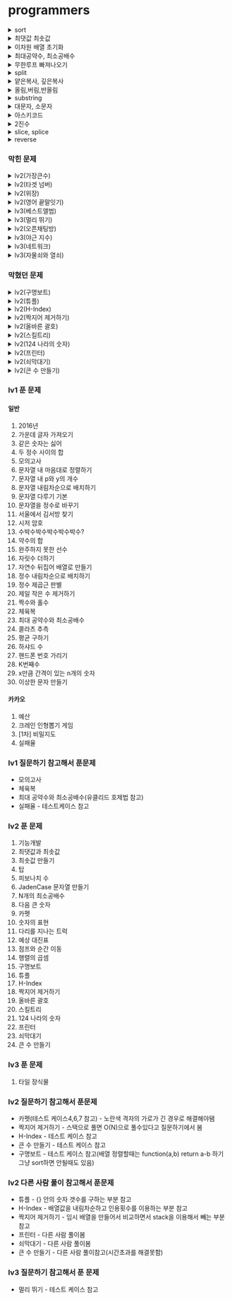 # programmers

<details>
<summary>sort</summary>
<div markdown="1">

``` javascript
arr = [1, 3, 7, 5, 21, 13, 44]

1. 오름차순
arr.sort(function (a,b){ return a-b; }) // [ 1, 3, 5, 7, 13, 21, 44 ]

2. 내림차순
arr.sort(function (a,b){ return b-a; }) // [ 44, 21, 13, 7, 5, 3, 1 ]

3. 문자열 길이순
var arr1 = ['orange', 'apple', 'banananananas', 'unwatch', 'star', 'a']

arr1.sort(function lengthSort(a, b) {
  return a.length - b.length;
})

console.log(arr1) // [ 'a', 'star', 'apple', 'orange', 'unwatch', 'banananananas' ]

4. a의 위치에 따라 정렬
var arr2 = ['orange', 'apple', 'unwatch', 'star', 'a','nnnnnnna']

arr2.sort(function positionSort(a, b) {
  return a.indexOf("a") - b.indexOf('a')
})
console.log(arr2) // [ 'apple', 'a', 'orange', 'star', 'unwatch', 'nnnnnnna' ]

5. 객체 속성의 개수에 따라 정렬
var obj = [
  {prop1:1, prop2:2,},
  {prop1:1, prop2:2, prop3:3, prop4:4, prop5:5, },
  {prop:1, }
]

obj.sort(function keyLengthSort(a, b) {
  return Object.keys(a).length - Object.keys(b).length;
})
console.log(obj)
// [
//   { prop: 1 },
//   { prop1: 1, prop2: 2 },
//   { prop1: 1, prop2: 2, prop3: 3, prop4: 4, prop5: 5 }
// ]
```

</div>
</details>

<details>
<summary>최댓값 최솟값</summary>
<div markdown="1">

``` javascript
var arr = [1, 2, 3]
var max = 0;
var min = 0;

- Number
max = Math.max(1, 2, 3) // 3
min = Math.min(1, 2, 3) // 1

- Array
max = Math.max.apply(null, arr) // 3
min = Math.min.apply(null, arr) // 1
```

</div>
</details>

<details>
<summary>이차원 배열 초기화</summary>
<div markdown="1">

``` javascript
arr = [1,2,3]
col = []

for(var i=0; i<arr.length; i++) {
  col.push([i])
}

console.log(col) // [[0],[1],[2]]
```

</div>
</details>

<details>
<summary>최대공약수, 최소공배수</summary>

<div markdown="1">

- 유클리드 호제법
  - 최대공약수 -> 큰수%작은수 == 0 일때까지 재귀 호출(0일 경우 작은수가 최대 공약)
  - 최소공배수 -> (큰수*작은수)/최대공약수

```
예시) 34, 52

최대 공약수
52%32 = 20
32%20 = 12
20%12 = 8
12%8 = 4
8%4 = 0       >> 4 최대 공약수

최소 공배수
(52*32)/최대 공약수

```
</div>
</details>

<details>
<summary>무한루프 빠져나오기</summary>
<div markdown="1">

``` javascript
var count = 0;
while(true) {
  count++
  if(count == 10) {
    return false
  }

  ... 소스

}
```

</div>
</details>

<details>
<summary>split</summary>
<div markdown="1">

``` javascript
// 문자열을 특정 기준에 맞게 배열로 바꿔주는 함수

var a = "helloWorld"
var b = "h e l l o W o r l d"
var c = "h-e-l-l-o-W-o-r-l-d"

var aa = a.split("")
var bb = b.split(" ")
var cc = c.split("-")

console.log(aa) // 	[ 'h', 'e', 'l', 'l', 'o', 'W', 'o', 'r', 'l', 'd' ]
console.log(bb) // 	[ 'h', 'e', 'l', 'l', 'o', 'W', 'o', 'r', 'l', 'd' ]
console.log(cc) // 	[ 'h', 'e', 'l', 'l', 'o', 'W', 'o', 'r', 'l', 'd' ]

```

</div>
</details>

<details>
<summary>얕은복사, 깊은복사</summary>
<div markdown="1">

``` javascript
// 얕은 복사 -> 기존 배열에 영향을 끼침
// 깊은 복사 -> 기존 배열에 영향을 안끼침
var a = [12, 2, 34, 4] // 기존 배열
var b = a // 얕은 복사
var c = Array.from(a) // 깊은 복사

a.reverse() // 기존 배열 변경
c.push(123123) // 깊은 복사한 배열 변경

console.log(a) // 기존 배열
console.log(b) // 얕은 복사
console.log(c) // 깊은 복사
```

</div>
</details>

</div>
</details>

<details>
<summary>올림,버림,반올림</summary>
<div markdown="1">

``` javascript
1.올림
Math.ceil(변수)

2.버림
Math.floor(변수)

3.반올림
Math.round(변수)

4.소숫점길이 만큼 반올림
변수.toString(소숫점길이)

var num = 99.555
console.log(Math.ceil(num)) // 100
console.log(Math.floor(num)) // 99
console.log(Math.round(num)) // 100
console.log(num.toFixed(2)) // 99.56


```

</div>
</details>

<details>
<summary>substring</summary>
<div markdown="1">

```javascript

var str = '123456789';

// --------------------------------- substring ---------------------------------
// string.substring(start, end) - start인덱스 부터 end인덱스-1 까지 출력함
// string.substring(start) - start부터 마지막 인덱스 까지

console.log(str.substring(1,4)) // 234
console.log(str.substring(0)) // 123456789
console.log(str) // 123456789

// --------------------------------- substr ---------------------------------
// string.substr(start, end) - start인덱스 부터 end인덱스-1 까지 출력함
// string.substr(start) - start부터 마지막 인덱스 까지
console.log(str.substr(0,4)) // 1234
console.log(str.substr(5)) // 6789
console.log(str) // 123456789


```

</div>
</details>

<details>
<summary>대문자, 소문자</summary>
<div markdown="1">

```

```

</div>
</details>

<details>
<summary>아스키코드</summary>
<div markdown="1">

``` javascript
// 아스키 코드표
// https://m.blog.naver.com/PostView.nhn?blogId=diceworld&logNo=220175224345&proxyReferer=https:%2F%2Fwww.google.com%2F
  1. 자바스크립트 charCodeAt 사용방법 (문자열을 아스키 코드로 변환)
  "문자열".charCodeAt([문자열 자릿수]);

  2. 자바스크립트 fromCharCode 사용방법 (아스키코드를 문자열로 변환)
  "문자열".fromCharCode([아스키코드값]);



  var str = '123456789';
  // --------------------------------- 문자열을 아스키 코드로 변환 ---------------------------------
  console.log(str.charCodeAt([0])) // 49
  console.log(str.charCodeAt([8])) // 57
  console.log(str.charCodeAt([9])) // NaN

  // --------------------------------- 아스키코드를 문자열로 변환 ---------------------------------
  console.log(String.fromCharCode(89)) // Y
  console.log(String.fromCharCode(65, 83, 67, 73, 73)) // ASCII





```

</div>
</details>

<details>
<summary>2진수</summary>
<div markdown="1">

```

```

</div>
</details>

<details>
<summary>slice, splice</summary>
<div markdown="1">

```

```

</div>
</details>

<details>
<summary>reverse</summary>
<div markdown="1">

```javascript
// 배열.reverse() => (O)
// 문자열.reverse() => (X)
// 숫자.reverse() => (X)
var a = 'hello'
var b = [1, 2, 3, 4, 5]
var c = 12345

console.log(a.reverse()) // TypeError: a.reverse is not a function
console.log(b.reverse()) // [ 5, 4, 3, 2, 1 ]
console.log(c) // TypeError: c.reverse is not a function
```

</div>
</details>

### 막힌 문제


<details>
<summary>lv2(가장큰수)</summary>
<div markdown="1">

``` javascript
막힌 부분numbers에 있는 값을cal 변수에 2차원 배열로 넣었는데 그이후에 막힘
ex)
<!-- numbers = [12, 24, 33, 1, 51]
cal = [[1, 2], [2, 4], [3, 3], [1], [5, 1]]
이 상태에서 cal[i][0]이 큰 수를 가장 우선으로 answer변수에 넣고
만약 cal[i][0]와 cal[i+1][0]이 같은경우에는
반복문을 통해 큰수를 찾으려고 하는데 머리가 막힘 -->

function solution(numbers) {
    var answer = '';
    var cal = []
    var a = numbers.sort().reverse().join(" ")
    var num = 0
    for(var i=0; i<numbers.length; i++) {
        cal.push([])
        for(var j=num; j<a.length; j++) {
            if(a[j] !== " ") {
                cal[i].push(a[j])
                num++
            } else {
                num++
                break;
            }
        }
    }

    console.log(a)
    console.log(cal)
    var count = 0;
    while(cal.length>0) {
        count++
        if(count == 10) {
            break;
        }
        for(var i=0; i<cal.length; i++) {
            if(i < cal.length-1 &&cal[i][0] > cal[i+1][0]) {
                answer += cal[i]
                cal.shift()
                break;
            } else {
                answer += cal[i+1]
                break;
            }
        }
    }
    console.log(answer)

    return answer;
}

// 2차 시도
function solution(numbers) {
    var answer = '';
    var a = numbers.join(",")
    var cal = []

    for(var i=0; i<numbers.length; i++) {
        cal.push([])
        for(var j=0; j<a.length; j++) {
            if(a[j]*1 >=0 ) {
                cal[i].push(a[j])
            } else {
                a = a.substr(j+1)
                break;
            }
        }
    }
    cal.sort().reverse()

    for(var i=0; i<cal.length-1; i++) {
        for(var j=0; j<cal[i].length-1; j++) {
            if(cal[i][j] == cal[i+1][j] && cal[i][j+1]<cal[i+1][j]) {  
                var temp = cal[i]
                cal[i] = cal[i+1]
                cal[i+1] = temp
            }
        }
        answer += cal[i]
    }
    answer += cal[i]
    var result = ''
    for(var i=0; i<answer.length; i++) {
        if(answer[i]*1 >=0) {
            result += answer[i]
        }
    }
    console.log(typeof result)
    return result;
}
```

</div>
</details>

<details>
<summary>lv2(타겟 넘버)</summary>
<div markdown="1">

``` javascript
// taget/number 하고 몫 만큼 +, - 계산하기
// ex)
// 3/1 == 3 이므로 순수 +3개, (+, -)0개 되게 만들기
// dfs, bfs 공부하고 다시 풀기
// -1+1+1+1+1 = 3
// +1-1+1+1+1 = 3
// +1+1-1+1+1 = 3
// +1+1+1-1+1 = 3
// +1+1+1+1-1 = 3
function solution(numbers, target) {
    var answer = 0;
    for(var i=0; i<numbers.length; i++) {
        var cal = 0;
        for(var j=0; j<numbers.length; j++) {
            if(cal > target) {
                cal -=  numbers[j]
                continue;
            }
            if(cal <= target) {
                cal += numbers[j]
                if(cal == target) {
                    continue;
                }
            }
        }
        if(cal==target && j==numbers.length) {
            answer++
        }
    }
    return answer;
}
```

</div>
</details>

<details>
<summary>lv2(위장)</summary>
<div markdown="1">

``` javascript
// 순열 공부하고 다시 풀기
function solution(clothes) {
    var answer = clothes.length;
    var hash = {};
    var tail = [];
    var sum = [];

    for(var i=0; i<clothes.length; i++) {
        tail = null;
        for(var j=0; j<clothes[i].length; j++) {
            var value = clothes[i][1]
            if(tail != value) {
                if(!hash[value]) {
                    hash[value] = 1
                } else {
                    hash[value]++
                }
            }
            tail = value
        }
    }
    console.log(hash)
    if(Object.keys(hash).length>1) {
        var cal = [];
        for(var value in hash) {
            cal[value] = hash[]
        }
    }
    return answer;
}
```

</div>
</details>

<details>
<summary>lv2(영어 끝말잇기)</summary>
<div markdown="1">

``` javascript

function solution(n, words) {
    var answer = [1, 1]; // 끝말잇기 시작할때 순서, 차례 초기값 설정
    var countTurn = -1; // 0부터 시작하면 차례가 초기화 제대로 안되서 -1부터 시작
    var countPeople = 0;
    // 모든사람 순서 돌았을때 차례,순번 초기화 함수
    function reset() {
        answer[1]++
        countTurn = 0
        countPeople = 1
    }

    for(var i=0; i<words.length-1; i++) {
        countTurn++
        countPeople++
        var last = words[i].length-1 // 해당 단어 마지막 글자

        if(countTurn == n) {
            reset()
        }
        // console.log(i, answer, countTurn, countPeople)
        if(words[i][last] == words[i+1][0]) {
            for(var j=0; j<=i-1; j++) {
                //  해당 순서 사람이 중복단어를 말했을 경우
                // (i!= j) 하는 이유는 다른 순서에서 중복 단어를 사용했는지 체크하기 위해서
                if(words[i] == words[j] && i!==j) {
                    answer[0] = countPeople
                    return answer
                //  해당 순서 다음 사람이 중복단어를 말했을 경우
                } else if(words[i+1] == words[j] && i!==j) {
                    countTurn++
                    countPeople++
                    if(countTurn == n) {
                        reset()
                        return answer
                    } else {
                        answer[0] = countPeople
                        return answer
                    }
                }
            }
        // 다음 사람이 끝말잇기를 틀렷을 경우
        } else if(words[i][last] !== words[i+1][0]) {
            countTurn++
            countPeople++
            if(countTurn == n) {
                reset()
            }
            return answer
        }         
    }
    // 끝까지 아무도 안틀렷을 경우
    answer[0] = 0
    answer[1] = 0
    return answer
}

```

</div>
</details>

<details>
<summary>lv3(베스트앨범)</summary>
<div markdown="1">

``` javascript
// 제한 조건
// 1. 장르 별로 가장 많이 재생된 노래를 두 개씩 모아 베스트 앨범을 출시
// 2. 속한 노래가 많이 재생된 장르를 먼저 수록합니다.
// 3. 장르 내에서 많이 재생된 노래를 먼저 수록합니다.
// 4. 장르 내에서 재생 횟수가 같은 노래 중에서는 고유 번호가 낮은 노래를 먼저 수록합니다.


// 장르별 재생횟수 내림차순까지는 만들었는데
// 베스트 앨범에 2개 혹은 1개씩 return 하는법을 모르겠음

// [ [ 4, 'pop', 2500 ],
//   [ 3, 'classic', 800 ],
//   [ 1, 'pop', 600 ],
//   [ 0, 'classic', 500 ],
//   [ 2, 'classic', 150 ] ]

function solution(genres, plays) {
    var answer = [];
    var arr = [];

    for(var i=0; i<genres.length; i++) {
        arr.push([])
        arr[i].push(i)
        arr[i].push(genres[i])
        arr[i].push(plays[i])
    }

    arr.sort(function(a, b) {
        return b[2] - a[2]
    })

    console.log(arr)
    return answer;
}
```

</div>
</details>

<details>
<summary>lv3(멀리 뛰기)</summary>
<div markdown="1">

``` javascript
// 순열 조합 공부하고 다시 풀기

function solution(n) {
    var answer = 1;
    var count = 0;
    var double = 2
    var value = n
    while(true) {
        var num = 0;
        if(value-double>=0) {
            num = (value-double)%1234567
            answer += (num+1)%1234567
        } else {
            break;
        }
        double = (double*2)%1234567
    }
    return answer;
}
```

</div>
</details>

<details>
<summary>lv2(오픈채팅방)</summary>
<div markdown="1">

``` javascript
// 배열로 접근하니깐 한계를 느낌
// 객체로 다시 풀어보자.

  // 현재 출력
  // 'Muzi님이 들어왔습니다.',
  // 'Prodo님이 들어왔습니다.',
  // 'Muzi님이 나갔습니다.',
  // 'Prodo님이 들어왔습니다.'

  function solution(record) {
      var answer = '';
      var arr = [];
      var obj = {};

      for(var i=0; i<record.length; i++) {
          arr.push([])
          arr[i] = record[i].split(" ")
      }
      // 들어왔다가 아이디 바꾼 경우 고유 아이디로 구분 해서 바꿔주기
      // change로 들어왔을때 닉네임 바꾸기
      // answer = answer.replace(/Muzi/g, arr[i][2]) /Muzi/ 이부분을 변수로 하는법을 모르겠음
      for(var i=0; i<arr.length; i++) {
          if(arr[i][0] == 'Enter') {
              for(var k=0; k<arr.length; k++) {
                  if(k<i && arr[i][1] == arr[k][1]) {
                      var temp = arr[k][2]
                      // console.log(/arr[k][2]/g)
                      console.log(temp)
                      answer = answer.replace(/Muzi/g, arr[i][2])
                      break;
                  }
              }
              answer += arr[i][2]+'님이 들어왔습니다.'
          } else if(arr[i][0] == 'Leave') {
              for(var j=0; j<arr.length; j++) {
                  if(arr[i][1] == arr[j][1]) {
                      answer += arr[j][2]+'님이 나갔습니다.'
                      break;
                  }
              }
          }
      }
      // console.log(arr)
      return answer;
  }
```

</div>
</details>

<details>
<summary>lv3(야근 지수)</summary>
<div markdown="1">

``` javascript
// 555 4
// (344) 9, 16, 16 => 41
// (335) 9, 9 25 =>  43

// 풀이
// 1. works배열 내림차순 (제곱할때 큰값부터 -1 해야 최솟값이 나올꺼 같아서)
// 2. works배열 요소가 0과 같거나 작으면 continue로 넘기고 큰 경우는 -1 해주기
// 3. n == 0 이면 각 works요소 제곱하고 answer return

function solution(n, works) {
    var answer = 0;
    works.sort(function (a, b) {
        return b-a;
    })
    while(n>0) {

        for(var i=0; i<works.length; i++) {
            n--
            if(works[i]>0) {
                works[i] = works[i]-1
                if(n == 0) {
                    break
                }
            } else {
                continue;
            }
        }
        if(n==0) {
            for(var j=0; j<works.length; j++) {
                answer += works[j]*works[j]
            }
            return answer
        }
    }
    return answer;
}
```

</div>
</details>

<details>
<summary>lv3(네트워크)</summary>
<div markdown="1">

``` javascript
// 컴퓨터 갯수 == 3
// 컴퓨터 연결구조 == [[1, 1, 0], [1, 1, 0], [0, 0, 1]]
// 네트워크 갯수 == 	2

// 주의 사항
// i번 컴퓨터와 j번 컴퓨터가 연결되어 있으면 computers[i][j]를 1로 표현합니다.
// computer[i][i]는 항상 1입니다.

// 풀이 방법
// 1 반복문 : 이중배열에서 0번째 인덱스(computers[i]) 부터 접근
// 2 반복문 : computers[i]배열의 모든 요소 접근 computers[i][j], computers[j][i]이 연결되어 있는지 확인하기 위해서
// 3 반복문 : computers[i][j], computers[j][i]네트워크 연결되어있다면 모든 computers[모든 인덱스][i] = 0으로 바꿔서 n-- 중복 실행 안되게 하기

실패 원인 분석
0번째 인덱스에서 1,2 연결이 되어있는데
1번째 인덱스에서 2번과 중복으로 연결되어서 n--를 중복으로함
3, [[1, 1, 1], [1, 1, 1], [1, 1, 1]]
기댓값 〉	1
실행 결과 〉	실행한 결괏값 0이(가) 기댓값 1와(과) 다릅니다.

출력 〉
i : 0, j : 1, n : 3
[ [ 1, 0, 1 ], [ 0, 1, 1 ], [ 1, 1, 1 ] ]
i : 0, j : 2, n : 2
[ [ 1, 0, 0 ], [ 0, 1, 1 ], [ 0, 1, 1 ] ]
i : 1, j : 2, n : 1
[ [ 1, 0, 0 ], [ 0, 1, 0 ], [ 0, 0, 1 ] ]

function solution(n, computers) {
    var answer = 0;
    for(var i=0; i<computers.length; i++) {
        for(var j=i+1; j<computers[i].length; j++) {
            if(computers[i][j] == 1 && computers[j][i] == 1) {
                console.log(`i : ${i}, j : ${j}, n : ${n} `)
                computers[i][j] = 0
                computers[j][i] = 0
                console.log(computers)
                n--
            }
        }
    }
    return n;
}
```

</div>
</details>

<details>
<summary>lv3(자물쇠와 열쇠)</summary>
<div markdown="1">

``` javascript

// 조건
// 1. 열쇠는 회전과 이동이 가능함
// 2. 열쇠를 이동해서 돌기 부분이 벗어나도 가능함
// 3. 자물쇠 영역 내에서는 열쇠의 돌기 부분과 자물쇠의 홈 부분이 정확히 일치해야 함
// 4. 열쇠의 돌기와 자물쇠의 돌기가 만나서는 안됌
// 5. 물쇠의 모든 홈을 채워 비어있는 곳이 없어야 자물쇠를 열 수 있슴


// 해결법
// 1단계 열쇠 배열전체를 회전 시킬줄 알아야함 시계방향 반시계방향 회전하는 알고리즘
// 1단계 열쇠 배열를 상하좌우 이동시키는 알고리즘

// 2단계 이동시 벗어나는 부분 예외 처리

// 3단계 회전해야할지 이동해야할지 구분하는 알고리즘
```

</div>
</details>

### 막혔던 문제

<details>
<summary>lv2(구명보트)</summary>
<div markdown="1">

``` javascript
// 못푼 이유
// people배열 sort할 때 정렬이 제대로 되지않아서
// 로직은 수정 안해도 되지만 실패가 많이 나옴

// 해결법
// people.sort(function(a,b) {
//     return a-b
// })

// 틀린 코드
function solution(people, limit) {
    var answer = 0;
    var index = 0;
    people.sort(...people)

        while(true) {
            index++
            if(people.length == 0) {
                break;
            }
            if(people.length == 1) {
                answer++
                break;
            }

            if(people[0]+people[people.length-index] <= limit && people.length-index>0) {
                answer += index
                people.splice(people.length-index, index)
                people.shift()            
                index = 0
            } else if(index>people.length && people.length !== 1) {
                answer += people.length
                break;
            }   
        }
    return answer;
}
```
</div>
</details>

<details>
<summary>lv2(튜플)</summary>
<div markdown="1">

``` javascript
// 못푼 이유

// [3, 2, 4, 1] => 답
// [ 3, 2, 1, 4, 3, 2, 3, 3, 2, 4 ] => 내가 만든 배열
// 위에 배열 처럼 값은 뽑았는데 어떻게 답처럼 정렬을 하는지 해결방법을 몰랐었는데

// 해결법
// 객체를 이용해서 중복 값을 알맞게 저장함

// 틀린 코드
function solution(s) {
    var answer = s.replace(/[{}]/g, "").split(',')
    console.log(answer) // [ 3, 2, 1, 4, 3, 2, 3, 3, 2, 4 ]
    return answer;
}

```

</div>
</details>

<details>
<summary>lv2(H-Index)</summary>
<div markdown="1">

``` javascript
// 못푼 이유
// 인용횟수 만큼 while문을 돌려서 너무 비효율 적이었고
// 논문수 1000편이고 인용횟수가 2000일때 h최댓값을 구할수 없음

// 해결법
// 내림차순하고 0번째 인덱스부터 인용횟수를 index = 0으로 지정하고
// 반복문을 통해서 index < 내림차순한 배열 값일때 index++ 계속함

// 틀린 코드
function solution(citations) {
    var answer = 0;
    var count = -1;
    while(true) {
        count++
        var h = 0;
        var max = Math.max(...citations)
        if(max == 0) {
            return 0
        } else if(max == count) {
            return count
        }

        for(var i=0; i<citations.length; i++) {
            if(citations[i] >= count) {
                h++
            }
        }
        if(count == h) {
            return h
        }
    }
    return answer;
}
```

</div>
</details>

<details>
<summary>lv2(짝지어 제거하기)</summary>
<div markdown="1">

``` javascript
// 못푼 이유
// 효율성이 안좋음

// 해결법
// stack을 이용함

// 틀린코드
function solution(s)
{
    var answer = 0;
    var cal = s.split("")
    for(var i=cal.length-1; i>0; i--) {

        if(cal[i-1] == cal[i]) {
            cal.splice(i-1, 2)
        }
    }
    if(cal.length ==0) {
        return 1
    } else {
        return 0
    }

    return answer;
}
```

</div>
</details>

<details>
<summary>lv2(올바른 괄호)</summary>
<div markdown="1">

``` javascript
// 못푼 이유
// 효율성 실패

// 해결법
// 스택 이용

// 틀린 코드
function solution(s){
    var answer = true;
    var total = []
    for(var i=0; i<s.length; i++) {
        total.push(s[i])
    }

    function again(total) {

        for(var j=0; j<total.length; j++) {
            if(total[j] ==="(" && total[j+1] ===")") {
                total.splice(j,2)
                again(total)
            }

        }
        if(total.length<1) {
            return answer = true
        } else {
            return answer = false
        }


    }
    again(total)
    return answer;
}

```

</div>
</details>

<details>
<summary>lv2(스킬트리)</summary>
<div markdown="1">


``` javascript
// 못푼 이유
// 순서는 뽑았는데 [0,1,2,0] [1,3,4] 순서를 못구하겠음
// skill_trees의 순서 값은 뽑았는데 올바른 스킬 순서인지 구분을 못했음

// 해결법
// skill_trees의 순서는 무조건 [0,1,2 ...]순서로 나와야된다는걸 깨달음

// 틀린 코드
function solution(skill, skill_trees) {
    var answer = 0;


        for(var i=0; i<skill_trees.length; i++) {
            var a = []
            for(var q=0; q<skill.length; q++) {
                a.push(0)
            }
            for(var j=0; j<skill_trees[i].length; j++) {
                for(var k=0; k<skill.length; k++) {
                    if(skill[k] == skill_trees[i][j]) {
                        a[k] = j+1

                    }
                }
            }
            console.log(a, i, j, k)
            answer++
            for(var w=0; w<a.length; w++) {
                if(w<a.length-1 && a[w]>a[w+1]) {
                    answer--
                    break;
                }
            }

        }


    return answer;
}
```

</div>
</details>

<details>
<summary>lv2(124 나라의 숫자)</summary>
<div markdown="1">

``` javascript

// 못푼 이유
// n의 값이 12이하일때 answer를 구하는 법을 찾지 못했음

// 해결법
// n:30이 answer:244가 만들어지는 과정을 일일히 써봄
// n == 30일때 n값 변화
// 1. (30-3)/3 => 9 ----> answer == '4'
// 2. (9-3)/3 => 2 ----> answer == '44'
// 3. 2일때는 if(n<=3)조건에 의해 ----> answer == '442'

// 틀린 코드
// 1 1     11 42       21 144
// 2 2     12 44       22 211
// 3 4     13 111      23 212
// 4 11    14 112      24 214
// 5 12    15 114      25 221
// 6 14    16 121      26 222
// 7 21    17 122      27 224
// 8 22    18 124      28 241
// 9 24    19 141      29 242
// 10 41   20 142      30 244

function solution(n) {
    var answer = '';
    var arr = [4,1,2]
    if(n<=3) {
        answer += arr[n%3]
        return answer
    }
    while(true) {
        answer += arr[n%3]
        n = Math.floor(n/3)
        if(Math.floor(n/3) <= 1) {
            answer += arr[n%3]
            break;
        }
    }
    var result = answer.split('').reverse().join('')
    console.log(result)
    return result;
}
```

</div>
</details>

<details>
<summary>lv2(프린터)</summary>
<div markdown="1">

``` javascript

// 못푼 이유
// 상황마다 location위치를 어떻게 처리해야 할지 몰랐음

// 해결법
// 임시 배열에 priorities 내림차순한 배열 임시 저장
// (if문) - priorities[0]번째 값과 내림차순[cnt]값(중요도가 높은순)이 같을때 인쇄
// (else문) - priorities[0]번째 값 맨뒤로 보내고 location값 = location-1
//            location < 0 이 되는순간 priorities.length-1로 바꿈
//            (그 이유는 해당 location 차례가 되었는데 중요도가 높은게 있기 때문에 맨뒤로 가기 때문)
// location이 0이면서 중요도가 제일 높을때 cnt값 return

// 틀린 코드
function solution(priorities, location) {
    var answer = 0;
    var count = 0;
    while(true) {
        var max = Math.max.apply(null, priorities)
        count++
        if(count == 10) {
            break;
        }
        if(priorities[location] == max) {
            return answer += 1
        }
        for(var i=priorities[location]; i<priorities.length; i++) {
            if(priorities[location] < priorities[i]) {
                answer += priorities.length-i
                priorities.splice(i, priorities.length-i)
                console.log(priorities)
            }
        }
    }
    return answer;
}
```

</div>
</details>

<details>
<summary>lv2(쇠막대기)</summary>
<div markdown="1">

``` javascript

// 못푼 이유
// 문제를 이해 못함

// 해결법
// ')'이 나올때 쇠막대기 조각 만들어지는 개수
// [0], [3, 3, 2, 3, 2, 1, 0(막대 마지막이므로 1)], [1, 0(막대 마지막이므로 1)]
// 스택을 이용해서 풀면됌

// 틀린 코드
// 못풀어서 없음
```

</div>
</details>

<details>
<summary>lv2(큰 수 만들기)</summary>
<div markdown="1">

``` javascript
// 못푼 이유
// 시간 초과

// 해결법
// 1. 가장 큰 수를 담을 임시 배열stack 생성
// 2. number 배열에서 차례로 꺼내면서 stack에 쌓인 값과 비교하여 stack push or pop
// 3. 끝까지 비교해도 k가 남아있으면 마지막 배열부터 제거

// 틀린 코드
function solution(number, k) {
    var answer = '';
    var count = 0;
    var stop = 0;
    var arr = number.split("")

    while(k>0) {
        stop++
        if(count == k) {
            break;
        } else if(stop > k) {
            var num = k-count
            var a = arr.splice(arr.length-num, num)
            break;
        }

        for(var i=0; i<arr.length-1; i++) {
            if(arr[i]<arr[i+1]) {
                count++
                arr.splice(i,1)
                break;
            }
        }
    }
    answer = arr.join("")
    return answer;
}

```

</div>
</details>



### lv1 푼 문제

#### 일반
1. 2016년
2. 가운데 글자 가져오기
3. 같은 숫자는 싫어
4. 두 정수 사이의 합
5. 모의고사
6. 문자열 내 마음대로 정렬하기
7. 문자열 내 p와 y의 개수
8. 문자열 내림차순으로 배치하기
9. 문자열 다루기 기본
10. 문자열을 정수로 바꾸기
11. 서울에서 김서방 찾기
12. 시저 암호
13. 수박수박수박수박수박수?
14. 약수의 합
15. 완주하지 못한 선수
16. 자릿수 더하기
17. 자연수 뒤집어 배열로 만들기
18. 정수 내림차순으로 배치하기
19. 정수 제곱근 판별
20. 제일 작은 수 제거하기
21. 짝수와 홀수
22. 체육복
23. 최대 공약수와 최소공배수
24. 콜라츠 추측
25. 평균 구하기
26. 하샤드 수
27. 핸드폰 번호 가리기
28. K번째수
29. x만큼 간격이 있는 n개의 숫자
30. 이상한 문자 만들기


#### 카카오
1. 예산
2. 크레인 인형뽑기 게임
3. [1차] 비밀지도
4. 실패율

### lv1 질문하기 참고해서 푼문제
- 모의고사
- 체육복
- 최대 공약수와 최소공배수(유클리드 호제법 참고)
- 실패율 - 테스트케이스 참고

### lv2 푼 문제
1. 기능개발
2. 최댓값과 최솟값
3. 최솟값 만들기
4. 탑
5. 피보나치 수
6. JadenCase 문자열 만들기
7. N개의 최소공배수
8. 다음 큰 숫자
9. 카펫
10. 숫자의 표현
11. 다리를 지나는 트럭
12. 예상 대진표
13. 점프와 순간 이동
14. 행렬의 곱셈
15. 구명보트
16. 튜플
17. H-Index
18. 짝지어 제거하기
19. 올바른 괄호
20. 스킬트리
21. 124 나라의 숫자
22. 프린터
23. 쇠막대기
24. 큰 수 만들기

### lv3 푼 문제
1. 타일 장식물

### lv2 질문하기 참고해서 푼문제
- 카펫(테스트 케이스4,6,7 참고) - 노란색 격자의 가로가 긴 경우로 해결해야됌
- 짝지어 제거하기 - 스택으로 풀면 O(N)으로 풀수있다고 질문하기에서 봄
- H-Index - 테스트 케이스 참고
- 큰 수 만들기 - 테스트 케이스 참고
- 구명보트 - 테스트 케이스 참고(배열 정렬할때는 function(a,b) return a-b 하기 그냥 sort하면 안될때도 있음)


### lv2 다른 사람 풀이 참고해서 푼문제
- 튜플 - {} 안의 숫자 갯수를 구하는 부분 참고
- H-Index - 배열값을 내림차순하고 인용횟수를 이용하는 부분 참고
- 짝지어 제거하기 - 임시 배열을 만들어서 비교하면서 stack을 이용해서 빼는 부분 참고
- 프린터 - 다른 사람 풀이봄
- 쇠막대기 - 다른 사람 풀이봄
- 큰 수 만들기 - 다른 사람 풀이참고(시간초과를 해결못함)


### lv3 질문하기 참고해서 푼 문제
- 멀리 뛰기 - 테스트 케이스 참고
